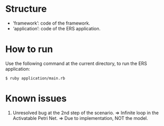 
# Structure

- ’framework’: code of the framework.
- ‘application’: code of the ERS application.


# How to run

Use the following command at the current directory, to run the ERS application:

	$ ruby application/main.rb

# Known issues

1. Unresolved bug at the 2nd step of the scenario.
	=> Infinite loop in the Activatable Petri Net.
	=> Due to implementation, NOT the model.